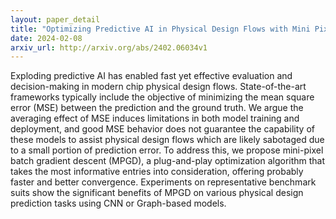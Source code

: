 ```yaml
---
layout: paper_detail
title: "Optimizing Predictive AI in Physical Design Flows with Mini Pixel Batch Gradient Descent"
date: 2024-02-08
arxiv_url: http://arxiv.org/abs/2402.06034v1
---
```


Exploding predictive AI has enabled fast yet effective evaluation and decision-making in modern chip physical design flows. State-of-the-art frameworks typically include the objective of minimizing the mean square error (MSE) between the prediction and the ground truth. We argue the averaging effect of MSE induces limitations in both model training and deployment, and good MSE behavior does not guarantee the capability of these models to assist physical design flows which are likely sabotaged due to a small portion of prediction error. To address this, we propose mini-pixel batch gradient descent (MPGD), a plug-and-play optimization algorithm that takes the most informative entries into consideration, offering probably faster and better convergence. Experiments on representative benchmark suits show the significant benefits of MPGD on various physical design prediction tasks using CNN or Graph-based models.
